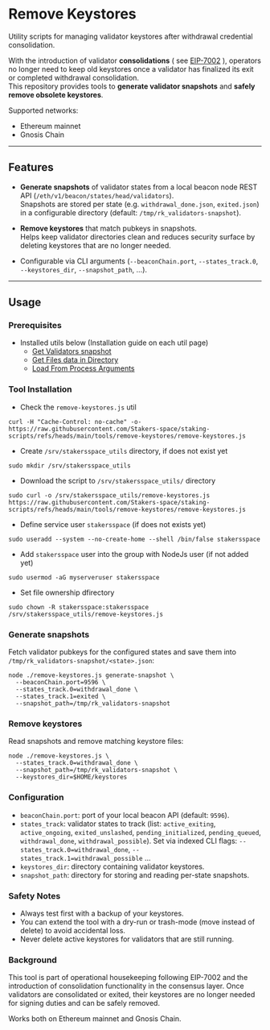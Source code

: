 # Remove Keystores

Utility scripts for managing validator keystores after withdrawal credential consolidation.

With the introduction of validator **consolidations** ( see [EIP-7002](https://eips.ethereum.org/EIPS/eip-7002) ), operators no longer need to keep old keystores once a validator has finalized its exit or completed withdrawal consolidation.  
This repository provides tools to **generate validator snapshots** and **safely remove obsolete keystores**.

Supported networks:
- Ethereum mainnet
- Gnosis Chain

---

## Features

- **Generate snapshots** of validator states from a local beacon node REST API (`/eth/v1/beacon/states/head/validators`).  
  Snapshots are stored per state (e.g. `withdrawal_done.json`, `exited.json`) in a configurable directory (default: `/tmp/rk_validators-snapshot`).

- **Remove keystores** that match pubkeys in snapshots.  
  Helps keep validator directories clean and reduces security surface by deleting keystores that are no longer needed.

- Configurable via CLI arguments (`--beaconChain.port`, `--states_track.0`, `--keystores_dir`, `--snapshot_path`, …).

---
## Usage
### Prerequisites
- Installed utils below (Installation guide on each util page)
  - [Get Validators snapshot](https://github.com/Stakers-space/staking-scripts/tree/main/utils/get-validators-snapshot)
  - [Get Files data in Directory](https://github.com/Stakers-space/staking-scripts/tree/main/utils/get_files_content)
  - [Load From Process Arguments](https://github.com/Stakers-space/staking-scripts/tree/main/utils/load-from-process-arguments)


### Tool Installation
- Check the `remove-keystores.js` util
```
curl -H "Cache-Control: no-cache" -o- https://raw.githubusercontent.com/Stakers-space/staking-scripts/refs/heads/main/tools/remove-keystores/remove-keystores.js
```
- Create `/srv/stakersspace_utils` directory, if does not exist yet
```
sudo mkdir /srv/stakersspace_utils
```
- Download the script to `/srv/stakersspace_utils/` directory
```
sudo curl -o /srv/stakersspace_utils/remove-keystores.js https://raw.githubusercontent.com/Stakers-space/staking-scripts/refs/heads/main/tools/remove-keystores/remove-keystores.js
```
- Define service user `stakersspace` (if does not exists yet)
```
sudo useradd --system --no-create-home --shell /bin/false stakersspace
```
- Add `stakersspace` user into the group with NodeJs user (if not added yet)
```
sudo usermod -aG myserveruser stakersspace
```
- Set file ownership dfirectory
```
sudo chown -R stakersspace:stakersspace /srv/stakersspace_utils/remove-keystores.js
```


### Generate snapshots
Fetch validator pubkeys for the configured states and save them into `/tmp/rk_validators-snapshot/<state>.json`:
```
node ./remove-keystores.js generate-snapshot \
  --beaconChain.port=9596 \
  --states_track.0=withdrawal_done \
  --states_track.1=exited \
  --snapshot_path=/tmp/rk_validators-snapshot
```
### Remove keystores
Read snapshots and remove matching keystore files:
```
node ./remove-keystores.js \
  --states_track.0=withdrawal_done \
  --snapshot_path=/tmp/rk_validators-snapshot \
  --keystores_dir=$HOME/keystores
```
### Configuration
- `beaconChain.port`: port of your local beacon API (default: `9596`).
- `states_track`: validator states to track (list: `active_exiting`, `active_ongoing`, `exited_unslashed`, `pending_initialized`, `pending_queued`, `withdrawal_done`, `withdrawal_possible`).
    Set via indexed CLI flags: `--states_track.0=withdrawal_done`, `--states_track.1=withdrawal_possible` ...
- `keystores_dir`: directory containing validator keystores.
- `snapshot_path`: directory for storing and reading per-state snapshots.

### Safety Notes
- Always test first with a backup of your keystores.
- You can extend the tool with a dry-run or trash-mode (move instead of delete) to avoid accidental loss.
- Never delete active keystores for validators that are still running.

### Background
This tool is part of operational housekeeping following EIP-7002 and the introduction of consolidation functionality in the consensus layer.
Once validators are consolidated or exited, their keystores are no longer needed for signing duties and can be safely removed.

Works both on Ethereum mainnet and Gnosis Chain.